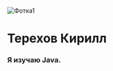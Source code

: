 ![Фотка1](https://user-images.githubusercontent.com/118129812/204108018-c6d6f8a1-5368-45f8-a997-3e72226d24d2.png)


# **Терехов Кирилл**
### Я изучаю Java.
